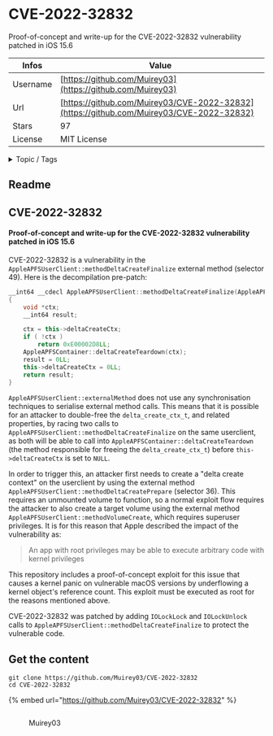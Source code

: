 # CVE-2022-32832

Proof-of-concept and write-up for the CVE-2022-32832 vulnerability patched in iOS 15.6

| Infos    | Value                                                              |
| -------- | -------------------------------------------------------------------|
| Username | [https://github.com/Muirey03](https://github.com/Muirey03) |
| Url      | [https://github.com/Muirey03/CVE-2022-32832](https://github.com/Muirey03/CVE-2022-32832)                                               |
| Stars    | 97                                                          |
| License  | MIT License                                                        |

<details>

<summary>Topic / Tags</summary>



</details>

## Readme

## CVE-2022-32832
#### Proof-of-concept and write-up for the CVE-2022-32832 vulnerability patched in iOS 15.6

CVE-2022-32832 is a vulnerability in the `AppleAPFSUserClient::methodDeltaCreateFinalize` external method (selector 49). Here is the decompilation pre-patch:

```cpp
__int64 __cdecl AppleAPFSUserClient::methodDeltaCreateFinalize(AppleAPFSUserClient *this, void *a2, IOExternalMethodArguments *args)
{
	void *ctx;
	__int64 result;

	ctx = this->deltaCreateCtx;
	if ( !ctx )
		return 0xE00002D8LL;
	AppleAPFSContainer::deltaCreateTeardown(ctx);
	result = 0LL;
	this->deltaCreateCtx = 0LL;
	return result;
}
```

`AppleAPFSUserClient::externalMethod` does not use any synchronisation techniques to serialise external method calls. This means that it is possible for an attacker to double-free the `delta_create_ctx_t`, and related properties, by racing two calls to `AppleAPFSUserClient::methodDeltaCreateFinalize` on the same userclient, as both will be able to call into `AppleAPFSContainer::deltaCreateTeardown` (the method responsible for freeing the `delta_create_ctx_t`) before `this->deltaCreateCtx` is set to `NULL`.

In order to trigger this, an attacker first needs to create a "delta create context" on the userclient by using the external method `AppleAPFSUserClient::methodDeltaCreatePrepare` (selector 36). This requires an unmounted volume to function, so a normal exploit flow requires the attacker to also create a target volume using the external method `AppleAPFSUserClient::methodVolumeCreate`, which requires superuser privileges. It is for this reason that Apple described the impact of the vulnerability as:

> An app with root privileges may be able to execute arbitrary code with kernel privileges

This repository includes a proof-of-concept exploit for this issue that causes a kernel panic on vulnerable macOS versions by underflowing a kernel object's reference count. This exploit must be executed as root for the reasons mentioned above.

CVE-2022-32832 was patched by adding `IOLockLock` and `IOLockUnlock` calls to `AppleAPFSUserClient::methodDeltaCreateFinalize` to protect the vulnerable code.



## Get the content

```
git clone https://github.com/Muirey03/CVE-2022-32832
cd CVE-2022-32832
```

{% embed url="https://github.com/Muirey03/CVE-2022-32832" %}

<figure><img src="https://avatars.githubusercontent.com/u/31448720?v=4" alt=""><figcaption><p>Muirey03</p></figcaption></figure>

